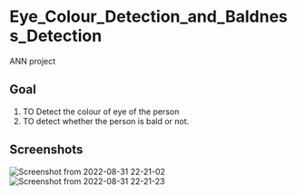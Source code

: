 # Eye_Colour_Detection_and_Baldness_Detection
ANN project
## Goal
1. TO Detect the colour of eye of the person
2. TO detect whether the person is bald or not.

## Screenshots
![Screenshot from 2022-08-31 22-21-02](https://user-images.githubusercontent.com/56781746/187735492-cd81b814-571f-463d-acfd-82b622723737.png)
![Screenshot from 2022-08-31 22-21-23](https://user-images.githubusercontent.com/56781746/187735503-b8fc0d4b-c8ef-49e5-9b55-1dcfab6b8d49.png)
